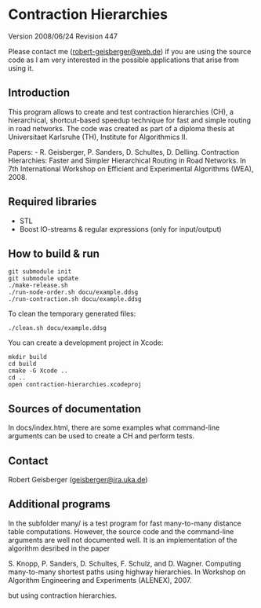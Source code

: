 Contraction Hierarchies
=======================
Version 2008/06/24 Revision 447

Please contact me (robert-geisberger@web.de) if you are using the source code
as I am very interested in the possible applications that arise from using it.

Introduction
------------

This program allows to create and test contraction hierarchies (CH), a
hierarchical, shortcut-based speedup technique for fast and simple
routing in road networks. The code was created as part of a diploma
thesis at Universitaet Karlsruhe (TH), Institute for Algorithmics II.

Papers: - R. Geisberger, P. Sanders, D. Schultes, D. Delling.
          Contraction Hierarchies: Faster and Simpler Hierarchical Routing
          in Road Networks. In 7th International Workshop on Efficient and
          Experimental Algorithms (WEA), 2008.

Required libraries
------------------

- STL
- Boost IO-streams & regular expressions (only for input/output)

How to build & run
------------------

    git submodule init
    git submodule update
    ./make-release.sh
    ./run-node-order.sh docu/example.ddsg
    ./run-contraction.sh docu/example.ddsg

To clean the temporary generated files:

    ./clean.sh docu/example.ddsg

You can create a development project in Xcode:

    mkdir build
    cd build
    cmake -G Xcode ..
    cd ..
    open contraction-hierarchies.xcodeproj


Sources of documentation
------------------------

In docs/index.html, there are some examples what command-line arguments
can be used to create a CH and perform tests.

Contact
-------
Robert Geisberger (geisberger@ira.uka.de)

Additional programs
-------------------

In the subfolder many/ is a test program for fast many-to-many distance table
computations. However, the source code and the command-line arguments are well
not documented well. It is an implementation of the algorithm desribed in the
paper

S. Knopp, P. Sanders, D. Schultes, F. Schulz, and D. Wagner. Computing
many-to-many shortest paths using highway hierarchies. In Workshop on
Algorithm Engineering and Experiments (ALENEX), 2007.

but using contraction hierarchies.
